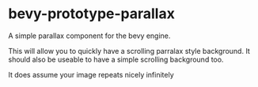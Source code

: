 # bevy-prototype-parallax

A simple parallax component for the bevy engine.

This will allow you to quickly have a scrolling parralax style background.
It should also be useable to have a simple scrolling background too.

It does assume your image repeats nicely infinitely